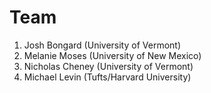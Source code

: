 
# Team

   1. Josh Bongard (University of Vermont)
   2. Melanie Moses (University of New Mexico)
   3. Nicholas Cheney (University of Vermont)
   4. Michael Levin (Tufts/Harvard University)
